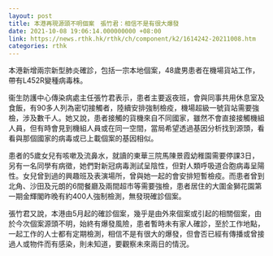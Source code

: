 ```yaml
---
layout: post
title: 本港再現源頭不明個案　張竹君：相信不是有很大爆發
date: 2021-10-08 19:06:14.000000000 +08:00
link: https://news.rthk.hk/rthk/ch/component/k2/1614242-20211008.htm
categories: rthk
---
```


本港新增兩宗新型肺炎確診，包括一宗本地個案，48歲男患者在機場貨站工作，帶有L452R變種病毒株。

衞生防護中心傳染病處主任張竹君表示，患者主要返夜班，會與同事共用休息室及食飯，有90多人列為密切接觸者，陸續安排強制檢疫，機場超級一號貨站需要強檢，涉及數千人。她又說，患者接觸的貨機來自不同國家，雖然不會直接接觸機組人員，但有時會見到機組人員或在同一空間，當局希望透過基因分析找到源頭，看看與那個國家的病毒或已上載個案的基因相似。

患者的5歲女兒有咳嗽及流鼻水，就讀的東華三院馬陳景霞幼稚園需要停課3日，另有一名同學有病徵，她們對新冠病毒測試呈陰性，但對人類呼吸道合胞病毒呈陽性。女兒曾到過的興趣班及表演場所，曾與她一起的會安排短暫檢疫。而患者曾到北角、沙田及元朗的6間餐廳及兩間超市等需要強檢，患者居住的大圍金獅花園第一期金輝閣昨晚有約400人強制檢測，無發現確診個案。

張竹君又說，本港由5月起的確診個案，幾乎是由外來個案或引起的相關個案，由於今次個案源頭不明，始終有爆發風險，患者暫時未有家人確診，至於工作地點，一起工作的人士都有定期檢測，相信不是有很大的爆發，但會否已經有傳播或曾接過人或物件而有感染，則未知道，要觀察未來兩日的情況。

